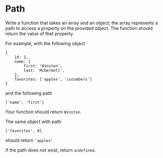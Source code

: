 # Path

Write a function that takes an array and an object; the array represents a path to access a property on the provided object. The function should return the value of that property.

For example, with the following object
```
{
    id: 1,
    name: {
        first: 'Winston',
        last: 'McDermott',
    },
    favorites: ['apples', 'cucumbers']
}
```

and the following path

```
['name', 'first']
```

Your function should return `Winston`.

The same object with path

```
['favorites', 0]
```

should return `'apples'`

If the path does not exist, return `undefined`.

